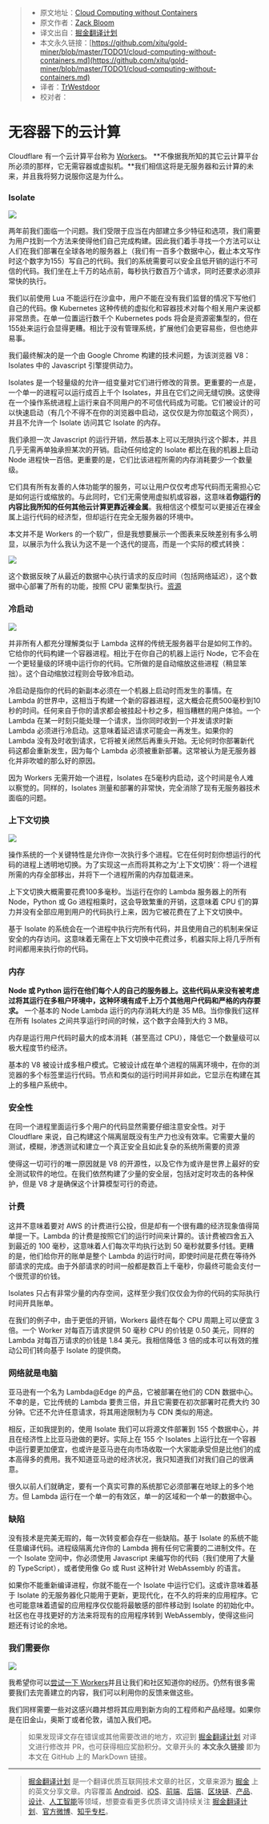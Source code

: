 > * 原文地址：[Cloud Computing without Containers](https://blog.cloudflare.com/cloud-computing-without-containers/)
> * 原文作者：[Zack Bloom](https://blog.cloudflare.com/author/zack-bloom/)
> * 译文出自：[掘金翻译计划](https://github.com/xitu/gold-miner)
> * 本文永久链接：[https://github.com/xitu/gold-miner/blob/master/TODO1/cloud-computing-without-containers.md](https://github.com/xitu/gold-miner/blob/master/TODO1/cloud-computing-without-containers.md)
> * 译者：[TrWestdoor](https://github.com/TrWestdoor)
> * 校对者：

# 无容器下的云计算

Cloudflare 有一个云计算平台称为 [Workers](https://www.cloudflare.com/products/cloudflare-workers/)。 **不像据我所知的其它云计算平台所必须的那样，它无需容器或虚拟机。**我们相信这将是无服务器和云计算的未来，并且我将努力说服你这是为什么。

### Isolate

![](https://blog.cloudflare.com/content/images/2018/10/Artboard-42@3x.png)

两年前我们面临一个问题。我们受限于应当在内部建立多少特征和选项，我们需要为用户找到一个方法来使得他们自己完成构建。因此我们着手寻找一个方法可以让人们在我们部署在全球各地的服务器上（我们有一百多个数据中心，截止本文写作时这个数字为155）写自己的代码。我们的系统需要可以安全且低开销的运行不可信的代码。我们坐在上千万的站点前，每秒执行数百万个请求，同时还要求必须非常快的执行。

我们以前使用 Lua 不能运行在沙盒中，用户不能在没有我们监督的情况下写他们自己的代码。像 Kubernetes 这种传统的虚拟化和容器技术对每个相关用户来说都非常昂贵。在单一位置运行数千个 Kubernetes pods 将会是资源密集型的，但在155处来运行会显得更糟。相比于没有管理系统，扩展他们会更容易些，但也绝非易事。

我们最终解决的是一个由 Google Chrome 构建的技术问题，为该浏览器 V8：Isolates 中的 Javascript 引擎提供动力。

Isolates 是一个轻量级的允许一组变量对它们进行修改的背景。更重要的一点是，一个单一的进程可以运行成百上千个 Isolates，并且在它们之间无缝切换。这使得在一个操作系统进程上运行来自不同用户的不可信代码成为可能。它们被设计的可以快速启动（有几个不得不在你的浏览器中启动，这仅仅是为你加载这个网页），并且不允许一个 Isolate 访问其它 Isolate 的内存。

我们承担一次 Javascript 的运行开销，然后基本上可以无限执行这个脚本，并且几乎无需再单独承担某次的开销。启动任何给定的 Isolate 都比在我的机器上启动 Node 进程快一百倍。更重要的是，它们比该进程所需的内存消耗要少一个数量级。

它们具有所有友善的人体功能学的服务，可以让用户仅仅考虑写代码而无需担心它是如何运行或缩放的。与此同时，它们无需使用虚拟机或容器，这意味着**你运行的内容比我所知的任何其他云计算更靠近裸金属**。我相信这个模型可以更接近在裸金属上运行代码的经济型，但却运行在完全无服务器的环境中。

本文并不是 Workers 的一个软广，但是我想要展示一个图表来反映差别有多么明显，以展示为什么我认为这不是一个迭代的提高，而是一个实际的模式转换：

![](https://blog.cloudflare.com/content/images/2018/10/image-2.png)

这个数据反映了从最近的数据中心执行请求的反应时间（包括网络延迟），这个数据中心部署了所有的功能，按照 CPU 密集型执行。[资源](https://blog.cloudflare.com/serverless-performance-with-cpu-bound-tasks/)

### 冷启动

![](https://blog.cloudflare.com/content/images/2018/10/Cold-start@3x.png)

并非所有人都充分理解类似于 Lambda 这样的传统无服务器平台是如何工作的。它给你的代码构建一个容器进程。相比于在你自己的机器上运行 Node，它不会在一个更轻量级的环境中运行你的代码。它所做的是自动缩放这些进程（稍显笨拙）。这个自动缩放过程则会导致冷启动。

冷启动是指你的代码的新副本必须在一个机器上启动时而发生的事情。在 Lambda 的世界中，这相当于构建一个新的容器进程，这大概会花费500毫秒到10秒的时间。任何来自于你的请求都会被挂起十秒之多，相当糟糕的用户体验。一个 Lambda 在某一时刻只能处理一个请求，当你同时收到一个并发请求时新 Lambda 必须进行冷启动。这意味着延迟请求可能会一再发生。如果你的 Lambda 没有及时收到请求，它将被关闭然后再重头开始。无论何时你部署新代码这都会重新发生，因为每个 Lambda 必须被重新部署。这常被认为是无服务器化并非吹嘘的那么好的原因。

因为 Workers 无需开始一个进程，Isolates 在5毫秒内启动，这个时间是令人难以察觉的。同样的，Isolates 测量和部署的非常快，完全消除了现有无服务器技术面临的问题。

### 上下文切换

![](https://blog.cloudflare.com/content/images/2018/10/multitasking-bars@3x.png)

操作系统的一个关键特性是允许你一次执行多个进程。它在任何时刻你想运行的代码的进程上透明地切换。为了实现这一点而将其称之为‘上下文切换’：将一个进程所需的内存全部移出，并将下一个进程所需的内存加载进来。

上下文切换大概需要花费100多毫秒。当运行在你的 Lambda 服务器上的所有 Node，Python 或 Go 进程相乘时，这会导致繁重的开销，这意味着 CPU 们的算力并没有全部应用到用户的代码执行上来，因为它被花费在了上下文切换中。

基于 Isolate 的系统会在一个进程中执行完所有代码，并且使用自己的机制来保证安全的内存访问。这意味着无需在上下文切换中花费过多，机器实际上将几乎所有时间都用来执行你的代码。

### 内存

**Node 或 Python 运行在他们每个人的自己的服务器上。这些代码从来没有被考虑过将其运行在多租户环境中，这种环境有成千上万个其他用户代码和严格的内存要求。** 一个基本的 Node Lambda 运行的内存消耗大约是 35 MB。当你像我们这样在所有 Isolates 之间共享运行时间的时候，这个数字会降到大约 3 MB。

内存是运行用户代码时最大的成本消耗（甚至高过 CPU），降低它一个数量级可以极大程度节约经济。

基本的 V8 被设计成多租户模式。它被设计成在单个进程的隔离环境中，在你的浏览器的多个标签里运行代码。节点和类似的运行时间并非如此，它显示在构建在其上的多租户系统中。 

### 安全性

在同一个进程里面运行多个用户的代码显然需要仔细注意安全性。对于 Cloudflare 来说，自己构建这个隔离层既没有生产力也没有效率。它需要大量的测试，模糊，渗透测试和建立一个真正安全且如此复杂的系统所需要的资源

使得这一切可行的唯一原因就是 V8 的开源性，以及它作为或许是世界上最好的安全测试软件的地位。在我们依然构建了少量的安全层，包括对定时攻击的各种保护，但是 V8 才是确保这个计算模型可行的奇迹。

### 计费

这并不意味着要对 AWS 的计费进行公投，但是却有一个很有趣的经济现象值得简单提一下。Lambda 的计费是按照它们的运行时间来计算的。该计费被四舍五入到最近的 100 毫秒，这意味着人们每次平均执行达到 50 毫秒就要多付钱。更糟的是，他们给你开的账单是整个 Lambda 的运行时间，即使时间是花费在等待外部请求的完成。由于外部请求的时间一般都是数百上千毫秒，你最终可能会支付一个很荒谬的价钱。

Isolates 只占有非常少量的内存空间，这样至少我们仅仅会为你的代码的实际执行时间开具账单。

在我们的例子中，由于更低的开销，Workers 最终在每个 CPU 周期上可以便宜 3 倍。一个 Worker 对每百万请求提供 50 毫秒 CPU 的价钱是 0.50 美元，同样的 Lambda 对每百万请求的价钱是 1.84 美元。我相信降低 3 倍的成本可以有效的推动公司们转向基于 Isolate 的提供商。

### 网络就是电脑

亚马逊有一个名为 Lambda@Edge 的产品，它被部署在他们的 CDN 数据中心。不幸的是，它比传统的 Lambda 要贵三倍，并且它需要在初次部署时花费大约 30 分钟。它还不允许任意请求，将其用途限制为与 CDN 类似的用途。

相反，正如我提到的，使用 Isolate 我们可以将源文件部署到 155 个数据中心，并且在经济性上比亚马逊做的更好。实际上在 155 个 Isolates 上运行比在一个容器中运行要更加便宜，也或许是亚马逊在向市场收取一个大家能承受但是比他们的成本高得多的费用。我不知道亚马逊的经济状况，我只知道我们对我们自己的很满意。

很久以前人们就确定，要有一个真实可靠的系统那它必须部署在地球上的多个地方。但 Lambda 运行在一个单一的有效区，单一的区域和一个单一的数据中心。

### 缺陷

没有技术是完美无瑕的，每一次转变都会存在一些缺陷。基于 Isolate 的系统不能任意编译代码。进程级隔离允许你的 Lambda 拥有任何它需要的二进制文件。在一个 Isolate 空间中，你必须使用 Javascript 来编写你的代码（我们使用了大量的 TypeScript），或者使用像 Go 或 Rust 这种针对 WebAssembly 的语言。

如果你不能重新编译进程，你就不能在一个 Isolate 中运行它们。这或许意味着基于 Isolate 的无服务器化只能用于更新，更现代化，在不久的将来的应用程序。它也可能意味着遗留的应用程序仅仅能将最敏感的部件移动到 Isolate 的初始化中。社区也在寻找更好的方法来将现有的应用程序转到 WebAssembly，使得这些问题还有讨论的余地。

### 我们需要你

![](https://blog.cloudflare.com/content/images/2018/10/no-VM-@3x-3.png)

我希望你可以[尝试一下 Workers](https://developers.cloudflare.com/workers/about/)并且让我们和社区知道你的经历。仍然有很多需要我们去完善建立的内容，我们可以利用你的反馈来做这些。

我们同样需要一些对这感兴趣并想将其应用到新方向的工程师和产品经理。如果你是在旧金山，奥斯丁或者伦敦，请加入我们吧。

> 如果发现译文存在错误或其他需要改进的地方，欢迎到 [掘金翻译计划](https://github.com/xitu/gold-miner) 对译文进行修改并 PR，也可获得相应奖励积分。文章开头的 **本文永久链接** 即为本文在 GitHub 上的 MarkDown 链接。


---

> [掘金翻译计划](https://github.com/xitu/gold-miner) 是一个翻译优质互联网技术文章的社区，文章来源为 [掘金](https://juejin.im) 上的英文分享文章。内容覆盖 [Android](https://github.com/xitu/gold-miner#android)、[iOS](https://github.com/xitu/gold-miner#ios)、[前端](https://github.com/xitu/gold-miner#前端)、[后端](https://github.com/xitu/gold-miner#后端)、[区块链](https://github.com/xitu/gold-miner#区块链)、[产品](https://github.com/xitu/gold-miner#产品)、[设计](https://github.com/xitu/gold-miner#设计)、[人工智能](https://github.com/xitu/gold-miner#人工智能)等领域，想要查看更多优质译文请持续关注 [掘金翻译计划](https://github.com/xitu/gold-miner)、[官方微博](http://weibo.com/juejinfanyi)、[知乎专栏](https://zhuanlan.zhihu.com/juejinfanyi)。
